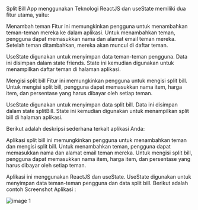 Split Bill App menggunakan Teknologi ReactJS dan useState memiliki dua fitur utama, yaitu:

Menambah teman
Fitur ini memungkinkan pengguna untuk menambahkan teman-teman mereka ke dalam aplikasi. Untuk menambahkan teman, pengguna dapat memasukkan nama dan alamat email teman mereka. Setelah teman ditambahkan, mereka akan muncul di daftar teman.

UseState digunakan untuk menyimpan data teman-teman pengguna. Data ini disimpan dalam state friends. State ini kemudian digunakan untuk menampilkan daftar teman di halaman aplikasi.

Mengisi split bill
Fitur ini memungkinkan pengguna untuk mengisi split bill. Untuk mengisi split bill, pengguna dapat memasukkan nama item, harga item, dan persentase yang harus dibayar oleh setiap teman.

UseState digunakan untuk menyimpan data split bill. Data ini disimpan dalam state splitBill. State ini kemudian digunakan untuk menampilkan split bill di halaman aplikasi.

Berikut adalah deskripsi sederhana terkait aplikasi Anda:

Aplikasi split bill ini memungkinkan pengguna untuk menambahkan teman dan mengisi split bill. Untuk menambahkan teman, pengguna dapat memasukkan nama dan alamat email teman mereka. Untuk mengisi split bill, pengguna dapat memasukkan nama item, harga item, dan persentase yang harus dibayar oleh setiap teman.

Aplikasi ini menggunakan ReactJS dan useState. UseState digunakan untuk menyimpan data teman-teman pengguna dan data split bill.
Berikut adalah contoh Screenshot Aplikasi :

![image 1](https://github.com/Azizalfauzi/eat-n-split-app/assets/50761836/32e00c01-a471-4486-be59-84d0ac5886b2)
